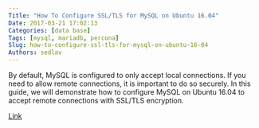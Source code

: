```yaml
---
Title: "How To Configure SSL/TLS for MySQL on Ubuntu 16.04"
Date: 2017-03-21 17:02:13
Categories: [data base]
Tags: [mysql, mariadb, percona]
Slug: how-to-configure-ssl-tls-for-mysql-on-ubuntu-16-04
Authors: sedlav
---
```


By default, MySQL is configured to only accept local connections. If you need to allow remote connections, it is important to do so securely. In this guide, we will demonstrate how to configure MySQL on Ubuntu 16.04 to accept remote connections with SSL/TLS encryption.

[Link](https://www.digitalocean.com/community/tutorials/how-to-configure-ssl-tls-for-mysql-on-ubuntu-16-04)
